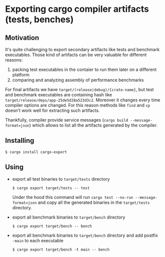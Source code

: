# Exporting cargo compiler artifacts (tests, benches)

## Motivation

It's quite challenging to export secondary artifacts like tests and benchmark executables. Those kind of artifacts can
be very valuable for different reasons:

1. packing test executables in the contaier to run them later on a different platform
2. comparing and analyzing assembly of performance benchmarks

For final artifacts we have `target/(release|debug)/{crate-name}`, but test and benchmark executables are containing
hash like `target/release/deps/app-25de5d28a523d3c2`. Moreover it changes every time compiler options are changed. For
this reason methods like `find` and `cp` doesn't work well for extracting such artifacts.

Thankfully, compiler provide service messages (`cargo build --message-format=json`) which allows to list all the
artifacts generated by the compiler.

## Installing

```console
$ cargo install cargo-export
```

## Using

- export all test binaries to `target/tests` directory
  ```console
  $ cargo export target/tests -- test
  ```

  Under the hood this command will run `cargo test --no-run --message-format=json` and copy all the generated binaries in the `target/tests` directory.

- export all benchmark binaries to `target/bench` directory
  ```console
  $ cargo export target/bench -- bench
  ```

- export all benchmark binaries to `target/bench` directory and add postfix `-main` to each executable
  ```console
  $ cargo export target/bench -t main -- bench
  ```
